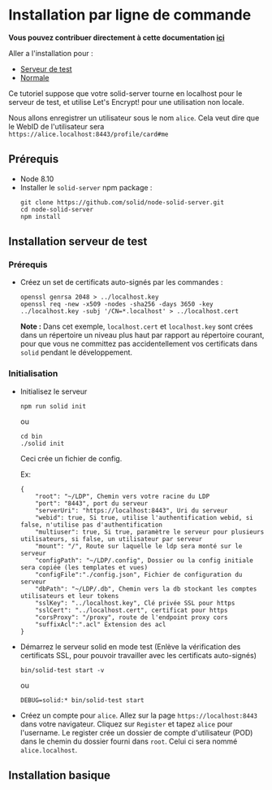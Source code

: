 Installation par ligne de commande 
===

**Vous pouvez contribuer directement à cette documentation [ici](https://hackmd.io/oUOJ2NkOTxO5RHJINas3Tw?both)**

Aller a l'installation pour :
- [Serveur de test](#installation-serveur-de-test)
- [Normale](#installation-basique)


Ce tutoriel suppose que votre solid-server tourne en localhost pour le serveur de test, et utilise Let's Encrypt! pour une utilisation non locale. 

Nous allons enregistrer un utilisateur sous le nom `alice`.
Cela veut dire que le WebID de l'utilisateur sera `https://alice.localhost:8443/profile/card#me`

## Prérequis

* Node 8.10
* Installer le `solid-server` npm package : 
    ```
    git clone https://github.com/solid/node-solid-server.git
    cd node-solid-server
    npm install
    ```

## Installation serveur de test

### Prérequis

* Créez un set de certificats auto-signés par les commandes : 

    ```
    openssl genrsa 2048 > ../localhost.key
    openssl req -new -x509 -nodes -sha256 -days 3650 -key ../localhost.key -subj '/CN=*.localhost' > ../localhost.cert
    ```
    **Note :** Dans cet exemple, `localhost.cert` et `localhost.key` sont crées dans un répertoire un niveau plus haut par rapport au répertoire courant, pour que vous ne committez pas accidentellement vos certificats dans `solid` pendant le développement.


### Initialisation

* Initialisez le serveur
    ```
    npm run solid init
    ```
    ou
    ```
    cd bin
    ./solid init
    ```
    Ceci crée un fichier de config.
    
    Ex:
    ```
    {
        "root": "~/LDP", Chemin vers votre racine du LDP
        "port": "8443", port du serveur
        "serverUri": "https://localhost:8443", Uri du serveur
        "webid": true, Si true, utilise l'authentification webid, si false, n'utilise pas d'authentification
        "multiuser": true, Si true, paramètre le serveur pour plusieurs utilisateurs, si false, un utilisateur par serveur
        "mount": "/", Route sur laquelle le ldp sera monté sur le serveur
        "configPath": "~/LDP/.config", Dossier ou la config initiale sera copiée (les templates et vues)
        "configFile":"./config.json", Fichier de configuration du serveur
        "dbPath": "~/LDP/.db", Chemin vers la db stockant les comptes utilisateurs et leur tokens
        "sslKey": "../localhost.key", Clé privée SSL pour https
        "sslCert": "../localhost.cert", certificat pour https
        "corsProxy": "/proxy", route de l'endpoint proxy cors
        "suffixAcl":".acl" Extension des acl
    }
    ```
    
* Démarrez le serveur solid en mode test (Enlève la vérification des certificats SSL, pour pouvoir travailler avec les certificats auto-signés)

    ```
    bin/solid-test start -v
    ```
    ou
    ```
    DEBUG=solid:* bin/solid-test start
    ```

* Créez un compte pour `alice`. Allez sur la page `https://localhost:8443` dans votre navigateur. Cliquez sur `Register` et tapez `alice` pour l'username. Le register crée un dossier de compte d'utilisateur (POD) dans le chemin du dossier fourni dans `root`.
Celui ci sera nommé `alice.localhost`.



## Installation basique

